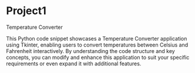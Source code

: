 # Project1
Temperature Converter

This Python code snippet showcases a Temperature Converter application using Tkinter, enabling users to convert temperatures between Celsius and Fahrenheit interactively. 
By understanding the code structure and key concepts, you can modify and enhance this application to suit your specific requirements or even expand it with additional features.

